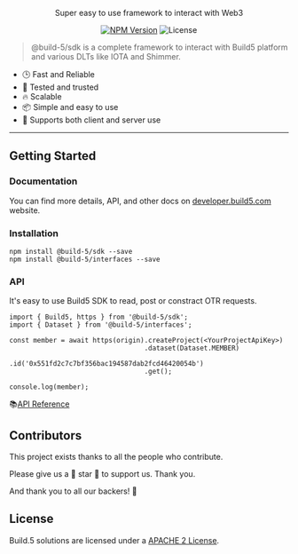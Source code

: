 <p align="center">Super easy to use framework to interact with Web3</p>
<p align="center">
    <a href="https://www.npmjs.com/package/@build-5/sdk"><img src="https://img.shields.io/npm/v/@build-5/sdk.svg?style=flat-square&colorB=51C838"
                                                       alt="NPM Version"></a>
    <img
            src="https://img.shields.io/badge/license-APACHE2-brightgreen.svg?style=flat-square" alt="License">
</p>

> @build-5/sdk is a complete framework to interact with Build5 platform and various DLTs like IOTA and Shimmer.

* 🕒 Fast and Reliable
* 💪 Tested and trusted
* 🔥 Scalable
* 📦 Simple and easy to use
* 👫 Supports both client and server use

---

## Getting Started

### Documentation

You can find more details, API, and other docs on [developer.build5.com](https://developer.build5.com/) website.

### Installation

```console
npm install @build-5/sdk --save
npm install @build-5/interfaces --save
```

### API

It's easy to use Build5 SDK to read, post or constract OTR requests. 

```
import { Build5, https } from '@build-5/sdk';
import { Dataset } from '@build-5/interfaces';

const member = await https(origin).createProject(<YourProjectApiKey>)
                                  .dataset(Dataset.MEMBER)
                                  .id('0x551fd2c7c7bf356bac194587dab2fcd46420054b')
                                  .get();

console.log(member);
```

📚[API Reference](https://developer.build5.com)

## Contributors

This project exists thanks to all the people who contribute.

Please give us a 💖 star 💖 to support us. Thank you.

And thank you to all our backers! 🙏

## License

Build.5 solutions are licensed under a [APACHE 2 License](./LICENSE).